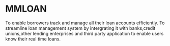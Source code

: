 # MMLOAN
To enable borrowers track and manage all their loan accounts efficiently. To streamline loan management system by intergrating it with banks,credit unions,other lending enterprises and third party application to enable users know their real time loans. 
